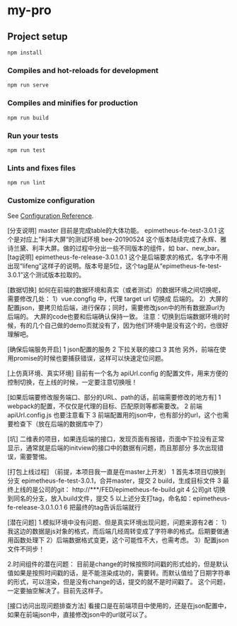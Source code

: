 # my-pro

## Project setup
```
npm install
```

### Compiles and hot-reloads for development
```
npm run serve
```

### Compiles and minifies for production
```
npm run build
```

### Run your tests
```
npm run test
```

### Lints and fixes files
```
npm run lint
```

### Customize configuration
See [Configuration Reference](https://cli.vuejs.org/config/).


[分支说明]
master  目前是完成table的大体功能。
epimetheus-fe-test-3.0.1 这个是对应上”利丰大屏“的测试环境
bee-20190524 这个版本陆续完成了永辉、雅诗兰黛、利丰大屏。做的过程中分出一些不同版本的组件，如 bar、new_bar。
[tag说明]
epimetheus-fe-release-3.0.1.0.1
这个是后端要求的格式，名字中不用出现“lifeng”这样子的说明。版本号是5位，这个tag是从“epimetheus-fe-test-3.0.1”这个测试版本拉取的。

[数据切换]
如何在前端的数据环境和真实（或者测试）的数据环境之间切换呢，需要修改几处：
1）vue.congfig 中，代理 target url 切换成 后端的。
2）大屏的配置json，要拷贝给后端，进行保存；同时，需要修改json中的所有数据源url为后端的。
   大屏的code也要和后端确认保持一致。
注意：切换到后端数据环境的时候，有的几个自己做的demo页就没有了，因为他们环境中是没有这个的，也很好理解吧。

[确保后端服务开启]
1 json配置的服务
2 下拉关联的接口
3 其他
另外，前端在使用promise的时候也要捕获错误，这样可以快速定位问题。

[上仿真环境、真实环境]
目前有一个名为 apiUrl.config 的配置文件，用来方便的控制切换，在上线的时候，一定要注意切换哦！

[如果后端要修改服务端口、部分的URL、path的话，前端需要修改的地方有]
1 webpack的配置，不仅仅是代理的目标、匹配原则等都需要改。
2 前端 apiUrl.config.js 也要注意看下
3 前端配置用的json中，也有部分的url，这个也需要检查下（放在后端的数据库中了）

[坑]
二维表的项目，如果连后端的接口，发现页面有报错，页面中下拉没有正常显示，通常就是后端的initview的接口中的数据有问题，而且那部分
多次出现错误，需要警惕。

[打包上线过程]
（前提，本项目我一直是在master上开发）
1 首先本项目切换到分支 epimetheus-fe-test-3.0.1，合并master，提交
2 build，生成目标文件
3 最终上线的是公司的git： http://***/FED/epimetheus-fe-build.git
4 公司git 切换到同名的分支，放入build文件，提交
5 以上述分支打tag，命名如：epimetheus-fe-release-3.0.1.0.1
6 把最终的tag告诉后端就行

[潜在问题]
1.模拟环境中没有问题、但是真实环境出现问题，问题来源有2者：
1）我这边的数据是js对象的格式，而后端几经周转变成了字符串的格式。后期要做通用函数处理下
2）后端数据格式变更，这个可能性不大，也需考虑。
3）配置json文件不同步！

2.时间组件的潜在问题：
目前是change的时候按照时间戳的形式给的，但是默认值如果是按照时间戳的话，是不能渲染成功的，需要转。而默认值给了日期字符串的形式，可以渲染，但是没有change的话，提交的就不是时间戳了。
这个问题，一定要抽空解决了。目前先这样子。

[接口访问出现问题排查方法]
看接口是在前端项目中使用的，还是在json配置中，如果在前端json中，直接修改json中的url就可以了。




